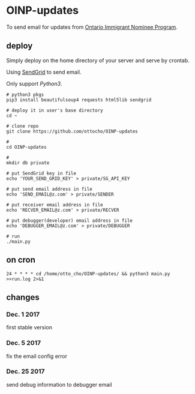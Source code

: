 # OINP-updates

To send email for updates from [Ontario Immigrant Nominee Program](http://www.ontarioimmigration.ca/en/pnp/OI_PNPNEW.html).

## deploy

Simply deploy on the home directory of your server and serve by crontab.

Using [SendGrid](https://sendgrid.com/) to send email.

Only support *Python3*.

``` shell
# python3 pkgs
pip3 install beautifulsoup4 requests html5lib sendgrid

# deploy it in user's base directory
cd ~

# clone repo
git clone https://github.com/ottocho/OINP-updates

#
cd OINP-updates

#
mkdir db private

# put SendGrid key in file
echo 'YOUR_SEND_GRID_KEY' > private/SG_API_KEY

# put send email address in file
echo 'SEND_EMAIL@z.com' > private/SENDER

# put receiver email address in file
echo 'RECVER_EMAIL@z.com' > private/RECVER

# put debugger(developer) email address in file
echo 'DEBUGGER_EMAIL@z.com' > private/DEBUGGER

# run
./main.py
```

## on cron

```
24 * * * * cd /home/otto_cho/OINP-updates/ && python3 main.py >>run.log 2>&1
```

## changes

### Dec. 1 2017

first stable version

### Dec. 5 2017

fix the email config error

### Dec. 25 2017

send debug information to debugger email
